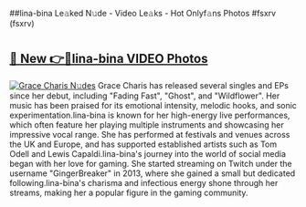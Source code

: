 ##lina-bina Le𝚊ked N𝚞de - Video Le𝚊ks - Hot Onlyf𝚊ns Photos #fsxrv (fsxrv)

# <h2><a href="https://mediaupload.pro?title=lina-bina&ref=9FEB">🔗 New 👉🔴lina-bina VIDEO Photos</a></h2>

[![Grace Charis N𝚞des](https://i.imgur.com/rIISA9y.gif)](https://mediaupload.pro?title=lina-bina&ref=9FEB)
Grace Charis has released several singles and EPs since her debut, including "Fading Fast", "Ghost", and "Wildflower". Her music has been praised for its emotional intensity, melodic hooks, and sonic experimentation.lina-bina is known for her high-energy live performances, which often feature her playing multiple instruments and showcasing her impressive vocal range. She has performed at festivals and venues across the UK and Europe, and has supported established artists such as Tom Odell and Lewis Capaldi.lina-bina's journey into the world of social media began with her love for gaming. She started streaming on Twitch under the username "GingerBreaker" in 2013, where she gained a small but dedicated following.lina-bina's charisma and infectious energy shone through her streams, making her a popular figure in the gaming community.